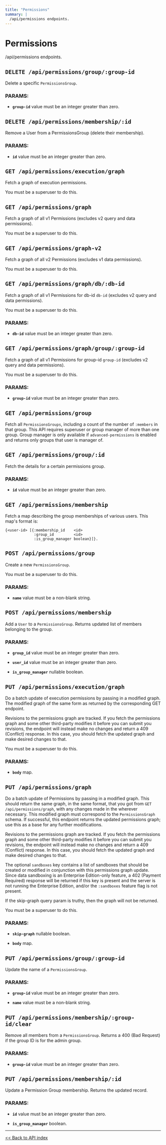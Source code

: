 ```yaml
---
title: "Permissions"
summary: |
  /api/permissions endpoints.
---
```


# Permissions

/api/permissions endpoints.

## `DELETE /api/permissions/group/:group-id`

Delete a specific `PermissionsGroup`.

### PARAMS:

-  **`group-id`** value must be an integer greater than zero.

## `DELETE /api/permissions/membership/:id`

Remove a User from a PermissionsGroup (delete their membership).

### PARAMS:

-  **`id`** value must be an integer greater than zero.

## `GET /api/permissions/execution/graph`

Fetch a graph of execution permissions.

You must be a superuser to do this.

## `GET /api/permissions/graph`

Fetch a graph of all v1 Permissions (excludes v2 query and data permissions).

You must be a superuser to do this.

## `GET /api/permissions/graph-v2`

Fetch a graph of all v2 Permissions (excludes v1 data permissions).

You must be a superuser to do this.

## `GET /api/permissions/graph/db/:db-id`

Fetch a graph of all v1 Permissions for db-id `db-id` (excludes v2 query and data permissions).

You must be a superuser to do this.

### PARAMS:

-  **`db-id`** value must be an integer greater than zero.

## `GET /api/permissions/graph/group/:group-id`

Fetch a graph of all v1 Permissions for group-id `group-id` (excludes v2 query and data permissions).

You must be a superuser to do this.

### PARAMS:

-  **`group-id`** value must be an integer greater than zero.

## `GET /api/permissions/group`

Fetch all `PermissionsGroups`, including a count of the number of `:members` in that group.
  This API requires superuser or group manager of more than one group.
  Group manager is only available if `advanced-permissions` is enabled and returns only groups that user
  is manager of.

## `GET /api/permissions/group/:id`

Fetch the details for a certain permissions group.

### PARAMS:

-  **`id`** value must be an integer greater than zero.

## `GET /api/permissions/membership`

Fetch a map describing the group memberships of various users.
   This map's format is:

    {<user-id> [{:membership_id    <id>
                 :group_id         <id>
                 :is_group_manager boolean}]}.

## `POST /api/permissions/group`

Create a new `PermissionsGroup`.

You must be a superuser to do this.

### PARAMS:

-  **`name`** value must be a non-blank string.

## `POST /api/permissions/membership`

Add a `User` to a `PermissionsGroup`. Returns updated list of members belonging to the group.

### PARAMS:

-  **`group_id`** value must be an integer greater than zero.

-  **`user_id`** value must be an integer greater than zero.

-  **`is_group_manager`** nullable boolean.

## `PUT /api/permissions/execution/graph`

Do a batch update of execution permissions by passing in a modified graph. The modified graph of the same
  form as returned by the corresponding GET endpoint.

  Revisions to the permissions graph are tracked. If you fetch the permissions graph and some other third-party
  modifies it before you can submit you revisions, the endpoint will instead make no changes and return a
  409 (Conflict) response. In this case, you should fetch the updated graph and make desired changes to that.

You must be a superuser to do this.

### PARAMS:

-  **`body`** map.

## `PUT /api/permissions/graph`

Do a batch update of Permissions by passing in a modified graph. This should return the same graph, in the same
  format, that you got from `GET /api/permissions/graph`, with any changes made in the wherever necessary. This
  modified graph must correspond to the `PermissionsGraph` schema. If successful, this endpoint returns the updated
  permissions graph; use this as a base for any further modifications.

  Revisions to the permissions graph are tracked. If you fetch the permissions graph and some other third-party
  modifies it before you can submit you revisions, the endpoint will instead make no changes and return a
  409 (Conflict) response. In this case, you should fetch the updated graph and make desired changes to that.

  The optional `sandboxes` key contains a list of sandboxes that should be created or modified in conjunction with
  this permissions graph update. Since data sandboxing is an Enterprise Edition-only feature, a 402 (Payment Required)
  response will be returned if this key is present and the server is not running the Enterprise Edition, and/or the
  `:sandboxes` feature flag is not present.

  If the skip-graph query param is truthy, then the graph will not be returned.

You must be a superuser to do this.

### PARAMS:

-  **`skip-graph`** nullable boolean.

-  **`body`** map.

## `PUT /api/permissions/group/:group-id`

Update the name of a `PermissionsGroup`.

### PARAMS:

-  **`group-id`** value must be an integer greater than zero.

-  **`name`** value must be a non-blank string.

## `PUT /api/permissions/membership/:group-id/clear`

Remove all members from a `PermissionsGroup`. Returns a 400 (Bad Request) if the group ID is for the admin group.

### PARAMS:

-  **`group-id`** value must be an integer greater than zero.

## `PUT /api/permissions/membership/:id`

Update a Permission Group membership. Returns the updated record.

### PARAMS:

-  **`id`** value must be an integer greater than zero.

-  **`is_group_manager`** boolean.

---

[<< Back to API index](../api-documentation.md)
